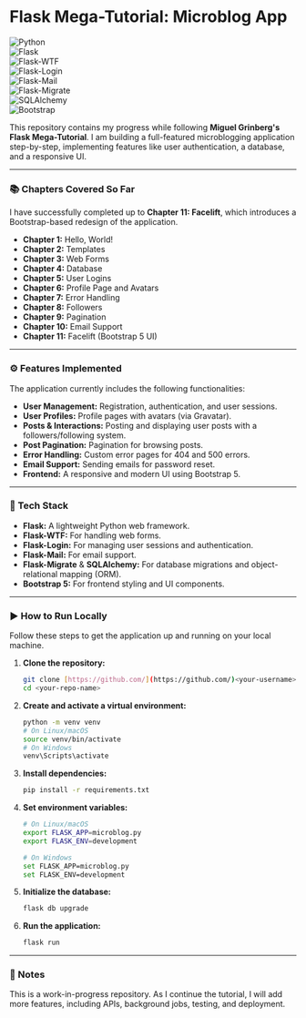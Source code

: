 # Flask Mega-Tutorial: Microblog App

![Python](https://img.shields.io/badge/Python-3.8+-3776AB?logo=python&logoColor=white)  
![Flask](https://img.shields.io/badge/Flask-Web%20Framework-000000?logo=flask&logoColor=white)  
![Flask-WTF](https://img.shields.io/badge/Flask--WTF-Forms-4B8BBE?logo=wtforms&logoColor=white)  
![Flask-Login](https://img.shields.io/badge/Flask--Login-Authentication-009688?logo=python&logoColor=white)  
![Flask-Mail](https://img.shields.io/badge/Flask--Mail-Email-FF6F00?logo=gmail&logoColor=white)  
![Flask-Migrate](https://img.shields.io/badge/Flask--Migrate-DB%20Migrations-006600?logo=python&logoColor=white)  
![SQLAlchemy](https://img.shields.io/badge/SQLAlchemy-ORM-D71F00?logo=sqlite&logoColor=white)  
![Bootstrap](https://img.shields.io/badge/Bootstrap%205-Frontend-7952B3?logo=bootstrap&logoColor=white)    

This repository contains my progress while following **Miguel Grinberg's Flask Mega-Tutorial**. I am building a full-featured microblogging application step-by-step, implementing features like user authentication, a database, and a responsive UI.

---

### 📚 Chapters Covered So Far

I have successfully completed up to **Chapter 11: Facelift**, which introduces a Bootstrap-based redesign of the application.

* **Chapter 1:** Hello, World!
* **Chapter 2:** Templates
* **Chapter 3:** Web Forms
* **Chapter 4:** Database
* **Chapter 5:** User Logins
* **Chapter 6:** Profile Page and Avatars
* **Chapter 7:** Error Handling
* **Chapter 8:** Followers
* **Chapter 9:** Pagination
* **Chapter 10:** Email Support
* **Chapter 11:** Facelift (Bootstrap 5 UI)

---

### ⚙️ Features Implemented

The application currently includes the following functionalities:

* **User Management:** Registration, authentication, and user sessions.
* **User Profiles:** Profile pages with avatars (via Gravatar).
* **Posts & Interactions:** Posting and displaying user posts with a followers/following system.
* **Post Pagination:** Pagination for browsing posts.
* **Error Handling:** Custom error pages for 404 and 500 errors.
* **Email Support:** Sending emails for password reset.
* **Frontend:** A responsive and modern UI using Bootstrap 5.

---

### 🚀 Tech Stack

* **Flask:** A lightweight Python web framework.
* **Flask-WTF:** For handling web forms.
* **Flask-Login:** For managing user sessions and authentication.
* **Flask-Mail:** For email support.
* **Flask-Migrate** & **SQLAlchemy:** For database migrations and object-relational mapping (ORM).
* **Bootstrap 5:** For frontend styling and UI components.

---

### ▶️ How to Run Locally

Follow these steps to get the application up and running on your local machine.

1.  **Clone the repository:**

    ```bash
    git clone [https://github.com/](https://github.com/)<your-username>/<your-repo-name>.git
    cd <your-repo-name>
    ```

2.  **Create and activate a virtual environment:**

    ```bash
    python -m venv venv
    # On Linux/macOS
    source venv/bin/activate
    # On Windows
    venv\Scripts\activate
    ```

3.  **Install dependencies:**

    ```bash
    pip install -r requirements.txt
    ```

4.  **Set environment variables:**

    ```bash
    # On Linux/macOS
    export FLASK_APP=microblog.py
    export FLASK_ENV=development

    # On Windows
    set FLASK_APP=microblog.py
    set FLASK_ENV=development
    ```

5.  **Initialize the database:**

    ```bash
    flask db upgrade
    ```

6.  **Run the application:**

    ```bash
    flask run
    ```

---

### 📌 Notes

This is a work-in-progress repository. As I continue the tutorial, I will add more features, including APIs, background jobs, testing, and deployment.
